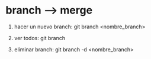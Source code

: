 # branch --> merge

1. hacer un nuevo branch: git branch <nombre_branch>

2. ver todos: git branch

3. eliminar branch: git branch -d <nombre_branch>